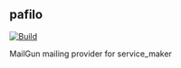 ## pafilo

[![Build](https://travis-ci.org/bandwidthcom/pafilo.png)](https://travis-ci.org/bandwidthcom/pafilo)

MailGun mailing provider for service_maker
